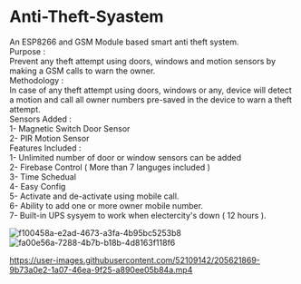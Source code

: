 # Anti-Theft-Syastem
An ESP8266 and GSM Module based smart anti theft system.  <br />
Purpose : <br />
Prevent any theft attempt using doors, windows and motion sensors by making a GSM calls to warn the owner. <br />
Methodology : <br />
In case of any theft attempt using doors, windows or any, device will detect a motion and call all owner numbers pre-saved in the device to warn a theft attempt. <br />
Sensors Added : <br />
1- Magnetic Switch Door Sensor <br />
2- PIR Motion Sensor <br />
Features Included : <br />
1- Unlimited number of door or window sensors can be added <br />
2- Firebase Control ( More than 7 languges included ) <br />
3- Time Schedual <br />
4- Easy Config <br />
5- Activate and de-activate using mobile call.<br />
6- Ability to add one or more owner mobile number.<br />
7- Built-in UPS sysyem to work when electercity's down ( 12 hours ).<br />

![f100458a-e2ad-4673-a3fa-4b95bc5253b8](https://user-images.githubusercontent.com/52109142/205621846-b8db07b9-2129-4359-9de7-86bfa5f1381e.jpg)
![fa00e56a-7288-4b7b-b18b-4d8163f118f6](https://user-images.githubusercontent.com/52109142/205621866-ef398d90-2102-4744-bd75-b3992778bb62.jpg)


https://user-images.githubusercontent.com/52109142/205621869-9b73a0e2-1a07-46ea-9f25-a890ee05b84a.mp4

